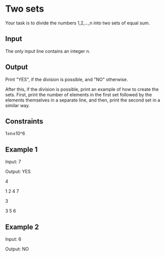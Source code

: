 # Two sets

Your task is to divide the numbers 1,2,…,n into two sets of equal sum.

Input
--
The only input line contains an integer n.

Output
--
Print "YES", if the division is possible, and "NO" otherwise.

After this, if the division is possible, print an example of how to create the sets. First, print the number of elements in the first set followed by the elements themselves in a separate line, and then, print the second set in a similar way.

Constraints
--
1≤n≤10^6

Example 1
--
Input:
7

Output:
YES

4

1 2 4 7

3

3 5 6

Example 2
--
Input:
6

Output:
NO